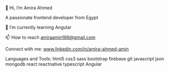 👋 Hi, I’m Amira Ahmed 

A passionate frontend developer from Egypt


🌱 I’m currently learning Angular

📫 How to reach amiraamin166@gmail.com

Connect with me:
www.linkedin.com/in/amira-ahmed-amin

Languages and Tools:
html5 css3 sass bootstrap firebase git  javascript json mongodb react reactnative  typescript Angular
